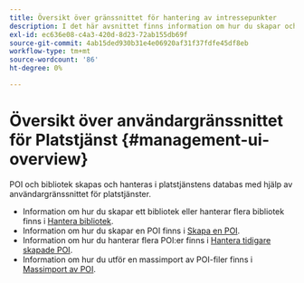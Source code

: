 ```yaml
---
title: Översikt över gränssnittet för hantering av intressepunkter
description: I det här avsnittet finns information om hur du skapar och hanterar bibliotek och POI:er via användargränssnittet för platstjänster.
exl-id: ec636e08-c4a3-420d-8d23-72ab155db69f
source-git-commit: 4ab15ded930b31e4e06920af31f37fdfe45df8eb
workflow-type: tm+mt
source-wordcount: '86'
ht-degree: 0%

---
```


# Översikt över användargränssnittet för Platstjänst {#management-ui-overview}

POI och bibliotek skapas och hanteras i platstjänstens databas med hjälp av användargränssnittet för platstjänster.

* Information om hur du skapar ett bibliotek eller hanterar flera bibliotek finns i [Hantera bibliotek](/help/poi-mgmt-ui/manage-libraries-in-the-places-ui.md).
* Information om hur du skapar en POI finns i [Skapa en POI](/help/poi-mgmt-ui/create-a-poi-ui.md).
* Information om hur du hanterar flera POI:er finns i [Hantera tidigare skapade POI](/help/poi-mgmt-ui/managing-pois-in-the-places-ui.md).
* Information om hur du utför en massimport av POI-filer finns i [Massimport av POI](/help/poi-mgmt-ui/bulk-upload-pois.md).
